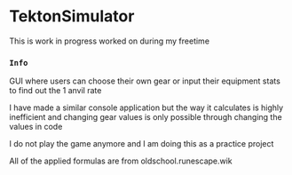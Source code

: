 # TektonSimulator

This is work in progress worked on during my freetime 

### `Info`

GUI where users can choose their own gear or input their equipment stats to find out the 1 anvil rate

I have made a similar console application but the way it calculates is highly inefficient and changing gear values is only possible through changing the values in code

I do not play the game anymore and I am doing this as a practice project

All of the applied formulas are from oldschool.runescape.wik
